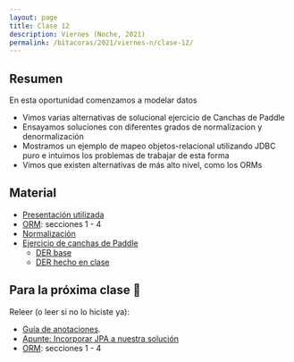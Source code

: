 ```yaml
---
layout: page
title: Clase 12
description: Viernes (Noche, 2021)
permalink: /bitacoras/2021/viernes-n/clase-12/
---
```




## Resumen

En esta oportunidad comenzamos a modelar datos
- Vimos varias alternativas de solucional ejercicio de Canchas de Paddle
- Ensayamos soluciones con diferentes grados de normalizacion y denormalización
- Mostramos un ejemplo de mapeo objetos-relacional utilizando JDBC puro e intuimos los problemas de trabajar de esta forma
- Vimos que existen alternativas de más alto nivel, como los ORMs

## Material

- [Presentación utilizada](https://docs.google.com/presentation/d/1UdFd8EKeeDTvrpY0w46BzA7Fr-X7UjCvb-8lw-jrb3o/edit#slide=id.g35f391192_00)
- [ORM](https://docs.google.com/document/d/1YLmp9vMnSzKg2emt3Bx564Tf1CLalShPc98Z8nCoi7s/edit): secciones 1 - 4
- [Normalización](https://docs.google.com/document/d/1Jil-3oiveXDtY1iKBCof7jE9ooRFJ-f1KjcXgaGk6F0/edit#heading=h.aa3gqw2dds4m)
- [Ejercicio de canchas de Paddle](https://docs.google.com/document/d/1UpZX9jNuptO9fTHf-945gjelpDc4e7o-jV3GYHA3k80/edit#heading=h.bvad7dw8bhrq)
  - [DER base](https://drive.google.com/file/d/1pzfjfZusgj9IGdA2Mw7gXYeJWIHnr2Qf/view?usp=sharing)
  - [DER hecho en clase](https://viewer.diagrams.net/?highlight=0000ff&edit=_blank&layers=1&nav=1&title=paddle#R%3Cmxfile%20pages%3D%2211%22%3E%3Cdiagram%20name%3D%22Una%20tabla%22%20id%3D%222ca16b54-16f6-2749-3443-fa8db7711227%22%3E7Z1bc5s4GIZ%2FjS%2FTMScfLjfuaXbTnUzambZXHgUUWy1GHiwn9v76FSBhbJFY1ICETKfTGiHA%2Fl7pBZ5PoIEzW%2B0%2BxWC9%2FIIDGA7sYbAbOO8Htj2ejui%2FScH%2BpGARoyArsg4FX9F%2FkBUOWekWBXBzVJFgHBK0Pi70cRRBnxyVgTjGL8fVnnB4fNQ1WLAjDg8FX30QQqHadxSQJSu1hoXqnyFaLNmhJx5b8Qj834sYbyN2vIHtPKV%2FstUrwPfF6m%2BWIMAvhSLnw8CZxRiT7NNqN4NhEloetmy7j6%2Bszb93DCMis4H9r%2FP7Zbp7uJm8v907L%2FPvs9%2Bfb%2FKfuSF7HhEY0ACxxQhH9L%2Fb9GfCZEdDuoRjssQLHIHwDuM1LbRo4S9IyJ7JC7YE06IlWYVsLdwh8qPw%2BWfh8%2Fsd22%2B6sOcLEYn3P4oLP4sLh43SJb7VhoCY%2FJU0C1rw4WEFoj0v%2FYjCMN8mONTJfiEtKlQQY8vCvcHb2IdvBZQ1YRAvIHmjnsvingS7cAQm3SeIV5D%2BLlohhiEg6Pm4tQLW6Bd5vYPw9APTvko7yPb7DMItO9IMRP6SHue0ddBmvE4%2BEvCYFGWxZbo7SexoRyUARTBmEvs4DMF6g9LqWckShcEd2OMt4TviS7dPaAeDh6xXW2nLe7mjO9swYZ7oznnbTFaDEC0i%2BtmnQiVHvI3hhn6XO7AhrMarUj7DmMDdm7Fna%2FMuzCzO4csvBcOYsLJlwSus0bAhvWxBr1eFoj%2BdIBA%2BUPME0SLV7FiSJK5BjNffeJtNCtYYJRH98EzDlgefdpAZDnF8MAaS9v9kZQif%2BLaPmBC84gKycOQ7TUPh3dK%2FNDiz4Ttv4NGvO6PL1mGZ%2Fk2qx2SGow2JaXtK9gGprC8wkbZE1jfb9XmtubaS0jpNKesIyt7%2FU03b9DwJDtpWlm14Ittpp8M0nE9hap9LFAQwktfDltajIIDTZvxdIf60utr4c5PL6t5u1sBH0eIu23J0IpDXlkC71zuM16ZgXies8FTTDljhSLUVji5UtvaOCAPE93ehD3rSYqjywbEQ%2FAivHmOouxe2Ioou3jfpva8Z75uq9r6poOxH1ZeB9bnfRFoOVe7H6VQh%2Fj4O5n4aP3MdUF4YXRzQEslFb4G1WKAlSzma0%2FZSyqGxBVryeijzQBFF0BYH5ijcrlAEAmCwEVaQRx8nnAiCNInyE3%2BqDvOzjf4Q59Nf8A1%2FaZ%2FpMyZ0FuqzHerC9B2r1QYhn9vpmKy65Woctx1dyzNwhx6sstOeFc0Z1y0a2%2FQ%2BuXQ7%2BL7LM6j8smlyYvBZO2RbnUiff40LWoMIrO%2BT02%2BA%2B9zdQMzd3che1TZ4ou4GsdYgeedKq61L9s4SmbVJ6TtLf25tieD6qhJ4FSTS5s6lx9hNGaLyHJ4lgmzFnbFGhqM%2Fx%2BZXO0U3jJCP8HydXSTq7oztyKOLE9o9zW7KCZVn9LiUJjphhfsyZU4o0uwnFF2BDVa%2FZ1ZvgyLT6G2wHhtUn9WzRfxh0NAGW14RZU4oMgoUzP10vL%2FJPiivjC4%2BaHGYoSSll6dtKqX08syBdHZgcD4vkCcQ6sr92Cyw51N6Q72SeraIt%2F7eLkCAY9jzfrrG48SDn%2B9kr%2Fsb9Ntu4C31vD9v293h%2FbaIt0zi%2Fbb%2BhMspIVzXxPsrSKTLZY3TU66mDFE573cMplyO%2FpTLESmX8Y%2FtVJBFGwfsAVdTDqic8zuXDu%2FR2QH1p1uOSLdorMPQbMhfQRhtPFAkGb0H1uOB6iG%2Fcynz0NkE5fVQZoIilgjwCvkoREa7oLwyurjgdCrooR%2FhH3SO7%2FNHNs7y%2FRG7XNAE77sizUp7Ww%2F3U7jPuyY7z7kTyfNccy%2FicrvBstTD%2FbxldwfuuyLLMgnuu%2FrjLFfEWT4O0EL7i5gaAX8FmXS5qHF7vNWUKSoH%2FK7BeMvVH2%2B5It4K4MaP0dpHONLdFtvRRhsb7AlXUzaonPK7BgMuV3%2FA5YqAi96r0gLVKjRqgd3DW%2FxgvQXWboHqIb93KfvQ2AM9eT1UeaAn4onMAx2DPbCCLtp4oAgxMrPY%2BqQnu9naCb%2Bg42TXkzS35siu1w2IoZ7s5u27O2TXEyGGSWTX059jeCLHuDqyW0Embc5lPdJoyhSVk13PYKTh6Y80PBFpGD90u4Isujgg76a9A9bugMqh7shgoDGSv3FW5YAjEWhcw6jFCspoY4Ii0uhNsB4TVI91R5eCD51dUF4PZS4osgnzsW4FXXTxwKkn6NGpuRXOvnu9wnvcRZVlB2rz8ddnB2pzJ9VkoPao5EXPIISknzG5DOdbssQ3f117%2FYJ1g1ypx%2Fl5y%2B4Ozh%2BJ5MoknD%2FSH16NRHh1dTi%2Fgky6XMOMe5jVlCkqx%2Fljg2HWWB6ZKJs%2FWYRZxuP8CrJo44A9yWrKAZXj%2FLHBIGusP8gaiyBrEeON0RMoV5BFGwcUSUbvgPU4oHqWPxaph0EvWx%2FLK6LMBEU0kd0YGz%2BXfAVxtLHCkiE4NCIrRH%2Bp9iRDTqrq79w4QbmOq1olbqDHXWq%2BTvF7r1IW%2FLI3o7SrkogfunnmufgV9GVatHoOmogoIukw%2FuEhlCvtNdOTyYGdofJeI%2BKIK%2Bk1pynDMi1a7TXTiRD3Jt%2FMxj8X5lg%2Fn%2FK%2FGb4bDo%2Bz%2Fu%2BG3rkJ2tOlexgjGqg06Vye7R%2Bcf2%2FboL43tjmyM7KM9XpjWz5BzOkE7D5KbAxH%2FQN%2ByVrXOe7eN1bJE35O%2Bb2x15h04omxmtdey5iAQyO%2FZFBAqbyT5tQVz6UmjQo4tN5K9MMatiuCyOCvanqWKirtThQqqGa33HUufcnXtTDhPzBGy%2FJkT3yNySsi%2F27eZZxpvZcbY4MaiGQemQWxLhanqh82KFY3pvDrph%2B66v1Q5P4GueEfzeHXshtaItNP3dD0ydmrqKOPHVrdeOl5N%2B1wrNwOrUuxiM52aMkrotAOLx2V2C0TrKCJRiboCpJolx%2FIFwpb1Tp3y6rmadlZTCWmZWfnTV2yADyTaHRrePX5zwbzQrk5nJ%2FKZ6xZkxBPo%2FSa9td2AYKrzbh7J2mgkixByzZuX23G3S0bb9fudY4tZgeuLfhvPEPbshYiBLkSLeyTYUBlT6u3OvQk%2FwKvjBqe%2ByDyl4Zg4upyeeflavkkUjLr%2FbX2nZLnXlvuO%2BIJ%2FXDZNY%2FhZo2jTRqYvvu8plhd3YcuxhiTwrpPMVgvv%2BAAJjX%2BBw%3D%3D%3C%2Fdiagram%3E%3Cdiagram%20id%3D%22D9b11NsF-oFXJ5qK4wXu%22%20name%3D%22Separando%20entidades%22%3E7Vtdc9soFP01nmkftCMjO3YeYyfNbrvZuGlnu%2B2LBwGS2CBQEY6d%2FPoFCUvWR9buJu1sY2Y8NjoXLnD4uAdsD4J5urmUMEuuBCZsAHy8GQTnAwCGQwAG5uXj%2BxIZT05LIJYU20w18IE%2BEAv6Fl1RTPJGRiUEUzRrgkhwTpBqYFBKsW5miwRr1prB2Nbo18AHBBnpZPtEsUpKdAomNf4roXGyrXl4YvuXwm1m6zhPIBbrHSi4GARzKYQqU%2BlmTpghb8tLkt988t7fvps9XKmP6SXLTz%2BmXunszbcUqbogCVf%2F2fUGL5Z3n78sN9fnp4vfTqEXiJEt4t9BtrJ8DcAJ05XMML0zfVb3lsiTryvT0VkoNl5OHyiPB8GZzhEKiYn0NKwftF2%2Fr0uejXXo6xrGlSWE6DaWYsVxaZZx%2BEoPhrGDuX5vpV9XBTOIcVUlyDZ1e3Qqtp9FuyOhOepruDGYlhPbsl4vc8hRAvOtM81m6a9Zh4YLepqogqGusq%2FqHkLqin2kx6nq304p0MmVZxC1c%2FmPU6FCoVdtG5QdBD8vhxQvUUGjzvFq8e71fjK7LegiYafdvQUN2O3hAX3W3PJ6tWz7hAXKPcoVkRwyz%2BxlXgAjGI2nI28SRZEXAjT2YACQBxGeADTBk9Ek%2FF7Tc%2BslMxsylQ0HrOhlPWG6VTDKiZfYza6o5JdgWi2xFMqYck%2BJrDT6mWrbQqGUSHfMj7XPktmze1QbgIcEE7L0pSTkud3eOj65SENJdsa3dN4Z9uyYSSK5gkvKVinlEMM9ZPUupaOmj3KKqFhqs6JYuLn2r2RFlL9gpg5bHI%2FHskd4OCTEHR7QDNgX3A1eqpAtDhp0gjuix02L4zNGY66hgrIZtE%2BMRKaU0LkiVkjdiGoNGcwSleqP86FOFnOFmChpCK40sXlAIqXIphkMCZtVk2tezq1zLjgxxZQUt5UeH9rw9wamlJljxp9EYsihhe2ZYggOlMFWLpuuku0xppLr%2BpxDREqU1Nz5W%2BvYyuD75tFlXZ8XwInFkt2zwsiC0J5R4sp1rcN1wkrxb5DlwMnyhpe3q1jPM0mcMH%2BiMP%2B7JFIjMDUrn4e5%2BXAy3cn0HyHTnfJs%2B4SZ3j5eppJ6TpqwkRaUUcfTnlWo41BKteklEuWk%2BfFJ81FTmvdp8%2BG0T5sPn0Gbe1%2FeXv8e%2ByOpwOj9X7N0cXV2667MW14WkBHlrsyfxCESeJkVPA6cMnfK3Cnz%2FwFtOntenJSdjGrCTkb9dDJq3JZRJp62ZdSoR0ZNn0FF%2FbG%2BuVgmAG9G5PM6vfmaq8trp6LaPzww08fdbz5ZRZW7u%2FvhgdNNT79zIjmSNENU8KMQT04XHJ8u2P%2FN54%2BVBcMXIwvmguuxXiHVCusufu%2BJ3xVtLoq7KO5uPw6gTc%2By7rdjP03rnfw4XvnRupYIpt9Pf%2BjH%2Bq8ahW3nDy%2FBxT8%3D%3C%2Fdiagram%3E%3Cdiagram%20id%3D%22zEp4vpVlY26japBYNonD%22%20name%3D%22Relacionando%20entidades%22%3E7VxZU9s6FP41mWkfzHjL0kcIS28pHaCFtvclI9uKo2JLrqxAwq%2BvZMuLYpMESEsImmEG6%2BhoO%2FosnfNJTscZxrMTCpLJGQlg1LHNYNZxDju2bVm23RF%2FZjDPJd3%2Bh1wQUhRIpUrwFd1DKTSldIoCmCqKjJCIoUQV%2BgRj6DNFBigld6ramERqqwkIYUPw1QdRU%2FodBWySSwd2v5J%2FhCicFC1bPTm%2BGBTKciTpBATkriZyjjrOkBLC8qd4NoSRMF5hF%2FN3SGfp5aXtQobcL93%2B555n5JUdP6ZIOQQKMXty1UcXV%2FDw0sa%2FDXB6bljWxX08NoqhsXlhLxhw88kkoWxCQoJBdFRJDyiZ4gCKWk2eqnQ%2BE5JwocWFvyBjc4kFMGWEiyYsjmQunCH2o%2Fb8U1S115Wpw5msOUvMiwRmdC4KGeaeaXcLSV7UtXuFoCqdpZTi55CiGDJIS2GwLxDGk0eXBMNcdIyiSCqkDFBWqcQAzwtpTWvN2ZGzmJIp9Qtbn13dB%2BPJt%2B7Nt7uz07PR4Lo%2FLKaENxJCtkTPyfXEfNWQLuf%2BBBI%2BUjrnChRGgKFb9XUA8q0KS70KOfxBgqcdSBfJr%2Fn8Mhz1PrHRyOm6if9xVvTmZYBk7tndGpas9ZBkqiCqQPUAhhbQkANmEQwKpiRgVFD9fbi0TpD1UnBZ1utbEE1lSx27F%2FH%2BHwToVsFR7%2FdULLAHHpkZKbpHOOw4%2B1zDIzSA1OBinsjMat7l67vItUzeQrfM8YB%2FE2Zwy7Np6L3jm4DIt%2FkAzIXn92XBBARB2aSdzKr%2B8KdQ%2Fs%2F6PSZ8Ots6LjJEz6HsWWstQ4D9CbeyrIzbNK9PbYOLM%2FOoUgY83mRb0y0GqRo2fT5P5fhqpeyGVpoAf1HLfNgUzCPcW1gU0oYk2KwNUTDyMzNyjXfnp%2B9XG7PZg6bEa%2FS7taAQNke4xpi5bXH1thRjCoifGgjzvYqvh4bwoQwHjMG4O3CN%2Fng8Njzb7xrAsX0D%2BEHf9vtB3%2B17fwueRS2JcAQRVSqIslFWgGk2ESEMjYl0srJG9pxB%2BYrFfOVC2GBizReZZsIW8zzCGIlr2Q%2F1TxqzZfUoFwDDJxGheV2MApzKlbhRJyaxR2FtfvPKG9OevGUjQb7%2FjVA0jREGAVhhrNZX6U2bD2HkIzLi2QwFRGNtqbHGCGtLrWUpn%2FCtMNPlO%2BGxshPuirnWW0se3vofsMM6HsH6%2B78QtvlCQp47bYV8IXa6hRzmPoj2IxRiLspMdgBkKoJjUYpwrXGUhRrjLLyoh0ZqbFVSF2aGjhj58jkCHowOSoQNc4Ad4iK4oeSmpE0s6S0cgxhFIii6hjQAGEixjNIs%2B3EBjhgqLNim9pCk5KJk1CCZKMuV6buK1ylpp0md0%2Bmazw9jrk8%2BXd1c%2FTdKD%2B5%2F%2Fn90%2BiWxIuMV0ifmnmnaHZU9sZzOE9iTx4fDbRTLhqPhgmFcRZ7Ym46Gs6J8qGBeU0gId%2BHTWs3nQlAh2jVVRHfdrkrhrdB3HHMBwnkPKkCXQ3k6s%2BNuEbNjrgdywRGarorynvMkjnA7SZ8WmL8C0qdY8TXpk9fyaRrybZlCTfs8k%2Fb5lRuSS0AsHCXspeKfJoE0CfQvSCDNayzWCRK%2BfOg4fZWZAhGJoQhpO614C%2Fk%2BFCOetYuG0kzG22MyFuI490OTybAGbUyGtQEmY4Ivr7%2FPz8GPu1N0cW2c9H%2BcpC%2FLZFTsxWOO7%2FfUWyCd5dHdenc5%2FjVfYa%2FJV7hbFcjZOpBTajkHEWT69P5ZNhRnFklmx44O43QYp8O4LTAbV08zWmXXfO6%2FdNiqrlsr7LbJPuzoIe%2FmpwnzQGDqs22frE02t3R500hp1vkwoaxB8qpBopmWN8e0uAOVabEHLUyL28a02BtgWlo%2FubEaM7elTMt2Hn07L3XD41mMiaMZE6WWbNHQB9%2FPZkzKW56aI9EcyTMPI2HqU5T4iOAVPs9uECXaG3x73mBf9Qb7azqDgw34gsuOdXbALRhW1Iqyrev9e8X%2BXWOk9C6ud3F90rHSbBxlzWtTr6b32v3Q7kdx7af3D%2F2PZd8H7ID%2FsZkdo7yRP5qNhvK3BDRDsZGr%2BdK5WfweVfs4u%2B3jNH%2BUYxEBes%2Fb5T3P%2BqDueU7LR7sbu%2BrKk9XPseXfP1Y%2Faucc%2FQE%3D%3C%2Fdiagram%3E%3Cdiagram%20name%3D%22Copy%20of%20Relacionando%20entidades%22%20id%3D%22LqsK22j9bxfxFtaRHv5Z%22%3E7Vxbc%2BMmFP41ntl9UEYX23IeY%2BfS6WWb6W53275kkMA2uwhUhBM7v74goZul2Epi17HDTGYiDnCAwyc45ztKet4kWt5wEM9%2FYxCRnmvDZc%2B77Lmu47huT%2F3YcJVJBv55JphxDHWjUvAZPyIttLV0gSFKag0FY0TguC4MGaUoFDUZ4Jw91JtNGamPGoMZagg%2Bh4A0pd8wFPNMOnL9Uv4TwrN5PrIz1OuLQN5YrySZA8geKiLvqudNOGMie4qWE0SU8XK7XBP33v%2FnBv%2F5Nfl0%2FoVefXr4NrYyZdfP6VIsgSMqdqtab24iVrm9EJTm00XGxZzNGAXkqpSOOVtQiJRWW5bKNr8yFkuhI4XfkRArjQWwEEyK5iIiuhYtsfir8vy3UnU20KXLpdacFlZ5gQq%2BUp0s%2B8x2B7kk69p3h7mg7J2Wat1vEccREogXQnihECaLV38wijLRNSZEN0gE4KJsEgG6yqWVVh13R%2B9iwhY8RBva9fVLAvgMbdSnYak2rAJ1vfk3iMml8pVswBEBAt%2FX3wegX6tZ0a6EjnzQ6HkOSA8KJbsGJb8jliSU7DUoOf3%2BS6DUDSk1wD0izr6w39dg5xwOUMO3hSfvoHg6cwcVSDld8bR2Mm2BkkHNzlHTPyxqXgQag5nDYmZwWMz4LwKNb1BzUNToWd8DstAj9dwhkfMfQ3xfQ9Pw34UKEcYBW1oJfsR01vMuZIuAcYi4JcWykJrVfsgiFFXr2NK%2FGxQ1AQh%2FzFLQZdV8FnyQYYyqd%2BUC7LXnj0XHGEBYDOnGy3I%2B8mmmf6fznjK5nW0TVxVq5kjPrFXLBNBwLq2slUmbZvrqY0hxap66VIBADtk2dItByoHtUO5Tsb5KL7fRKolBuN7KftoUImAy3l0X8oYE7taGGN6FqRlliw%2B3v3zcbszmDJqSoDHv1o5K2FxhhzVL29LybcnXBFmYWJhKF1meipZiASwPTMF0MOpb%2FnQ6tQI3HFjAc0MLhNB3Qx%2F6fT%2FYFzxzLbGiMjCvKSDpKkvANIcgmCJrrmmCdJAzb1S8YpE8uTC1hDr5VaUdi%2FW6gAnBokr1U%2FPTxmw5PYoDwAoZYTzTJTigiT6JGzopiwKOKvubKW9se%2FyejYTkJXiHySLCFECwxVitr9K7Nh%2BmOMTsTlYLDJnB2kZjTTE1lupkqZDJqzBtK2%2FC69pNeOzmkpf898UMQMbvnObqjmYZ9V1vLM3ttnGndKA2bOC9BxtU1ts%2FATh324ynHfInTqcufnp3r1wJ2yIUJc9CqVy%2BxmvcI3n5hIBcEDyjUpSabAx0iaCp6sVkqylJWYBpGvRXaYs671GkxOz0zI5wqJ8JCBAZF%2Bf%2BJDv2L2mWZUkEZz%2BKdJxSq6x5DSJMFGHxFXEIKNBizaDk%2BYWutINaKsqzmO1EQZHj1JkUneEc6uJDmS4sspnzSqqwSAzunFs4KCH1oqycyqS4Pa%2BWlHO83mZSqksmJQfMBqKqLXO3Y4pq2JGiGr0pimpoKKqalp%2BzewoZkuqVJJW%2B8KUEROoCoUGifhnKylBW%2FwdlddwO8z7MBmJ5fBhWYZuZoPJQMcHGTlveQnkPRVhWnaKhTIT3%2FiI8d1CL8PpuM8RzRi0hXhEa7tw39813KocI5EYdAznHeVOR3MhEcjUtt4AgYT42eJUNVYolTu3YM3GcieNMHPcGzCabJymvcmpO955yw%2FVza4vddjmHE8tJ72%2BbqIwEFqF465u1y%2BE2Hm8GKU2dTzPKBiRHDRJDtbw7qqWf0yiaanFHLVRLv41q2Vs2%2FfxYqJbnp741q7JXyiSnwI4s%2BZ1P23AmWkt6bJjc96s5k%2BKzVMOSGJbklflIlIQcxyFmdIvXcxpUifEH358%2F6Nf9Qb%2BjOzjalzeYZ3ZOwC%2BYlOxK7V43F%2FiWC7xCSplr3FzjJtmx1WwSZc1Pp45m9sb%2FMP5H%2FulPy1937MoBkcXyv8GldTfl%2F9Tzrv4D%3C%2Fdiagram%3E%3Cdiagram%20id%3D%22ert1Q7kAFtdQF9xjhDzR%22%20name%3D%22Normalizado%20basico%22%3E7VxZc5s6FP41nmkfyLAYL4%2BJs93epZl2bm%2F7lBEgY6WAqJATO7%2F%2BSiAWAY5J7NSbnoyOjrajT9L5DjI9axIubgiIZ39jDwY9U%2FcWPeuyZ5rGuD9mP1yyzCT2UAh8gjyhVAq%2BomcohLqQzpEHE0mRYhxQFMtCF0cRdKkkA4TgJ1ltigO51Rj4sCH46oKgKf0PeXSWSUfmsJTfQuTP8paNgRhfCHJlMZJkBjz8VBFZVz1rQjCm2VO4mMCAGy%2B3y%2FD2qu9cff7354Qs%2F3l8uJgk%2FlLLKrt%2BTZFiCARG9M1Vf%2Fr8x41zn9ye%2F%2Fox%2FnL77F%2FOnr9q%2BdDoMrcX9Jj5RBITOsM%2BjkBwVUovCJ5HHuS16ixV6vyFccyEBhM%2BQEqXAgtgTjETzWgYiFy4QPR75fkHr%2BrMFqnLhag5TSzzRETJkhfS9DPdtHNJVrRvDnJBWTpNScXvIEEhpJAUQu%2BcI4wlr77gCGaiaxQEQiGhgNBSJQTRMpdWtDrOjpjFBM%2BJC1%2BYElMsEkB8SF%2FQEzDl81VBupj7G4jZSMmSKRAYAIoe5eUAxKryC70SOexBgOcVQDJ2CaQSPD8qOWuApMsYKjG1AkI1MGR4qWNBgpTAi4ypLaPFsDrCxTD2Cy%2F93QJmuDlihoeJmK77S46sPQGM6PYjCOaipZ45CNgALjz0KAFp8GvOj%2BQLBy%2B0BD2jyO9Z50zDwcSDRGNilkjtqj9lHgHPNXR2FtpFjgPcn36Ktyyb%2BM4H5jbwfJMNQK89fywKxsDziibNeFH2hz354jft9xSz%2BWzrOM%2FgPYeiZ621TEDkzpiVRWXMpll9chtMnJpHllLgsCbbmm4xSNmw7rJ5KsZXKWU2tJIYuHUtfbUpqIOZf1kXkobE264NkXfvpmZkGh%2Fu%2Fvy43pjNHjQlTqPfrQW5sDnCDmNmto3K1ZKPycNuoqGIeTdsQ9S4161ZYAqm9qivDafTqeaYrq0By3Q14HpD0x16w%2F7QeS945rXEnDogIlUQpKMsAdNsIkAR1GbCLU8bObNGxRIL2daFIo3yTZ9n6jGt5zmYUhxWslf1TxizZfcoNgDNxQEmWV2UgCgRW3GjzgiHDoGV%2Bc0qb0x7fMpGguwAvEfBPEQR8MAaY7UupZM2n4vZnpXqsi3rWtqyjteA3UaxetdesQ67bObdt24ubDvGuDw7b3N5ze99hIQiFwTnAfIjJkpNdgFEKoBTXgozrWmQuonT1DWsurWyX1zEKfQULyFyxXMAHBhcFJibZJC7jHLHlOCfRYzEEBv9NQhRwB3ab5B4IAJCLDxsw3ydc8qHCvPQUrs3KXItEZl4KmM2RUhpVo3X2Po7OZzWwYVG9DNdN3tyZIR58W%2BIjLyeubSFT7ZMXOyOxGW4bd6SFmVDBcuKQoyZs5VUar7jghLABVqLuKkth%2BfW6usv6tsb6luWpM8eshGWC6Yw1dvX0I5Jvlkl%2BXq3RcTji3pfXkUD603xxf3k%2F12X0Z4FjGzF%2F6VaPs19dswTqCIAG0YAHjJDMgkIueMVOQn%2FUfEAFQ%2F4HfGA42Bo2zQbiNn2gTy8nsCdtJk8zuxQgJSd1qxCdg6FiGUpQ71sKHYWxiCAFHSIKx2irVQU6eSiSFq%2FRpKNZljJGLWFlaz3CisNDu%2BixJl83ab3MhXudmnmdwePhl1Zr75XrHeoWK9Uy116QCnOu4kN%2BSuk7KDvKc6rOK%2FivHtgNqaepDGoY3O63%2Bndt7xvrbHbNvtwpNxo%2B9MUMSYwd%2Bm%2BT9Y2m3txezsWpCgWfXIs2q6xaHPUwqL7bSzafC8WPToUFr2f74DHu7pKsdGkjxUZlmpJNw31AnhjMlzcp1T0V9HfDV%2FKwcQlKHYRjtb4PMfBgZU3ePLeYMtN3VZncPRevmAesj8Cv2BS0mbpXFcH%2BJoDvBJtUMe4OsZVFHut2RjKmveHDqb3yv9Q%2Fkd%2Bp0O3d%2B2AGEfjgGznyLgDHLeI%2Bw8SD1Lhiddasno%2FXTg29b99Kv%2FmuP2b9FomW0%2F8QvQKCBzMsY3Kmydrx6AO7SM6tMe1mMGg6z1MYwuHthEtv%2BEb9BnNHQOamH73LXKAXz6rfqPqcC9i5s7S%2Fr57aoXLTr9v9la4SGg5G49GaxDT5V%2Bs%2BwKjrt8927PP5FmKKjSpgodP9SVmi3O3yjXfV5%2Bu5uxv569IEaOPuDTN0d2i2qaxpihSlur6D7fye2%2FqIuc6cxV3Iza2WsveveuLly1dUhxyrzlk%2FQs5RhuJtNtI5BuuIbJk%2BWXvNO%2Bm%2FD66dfU%2F%3C%2Fdiagram%3E%3Cdiagram%20id%3D%22lCUEc3w2425_5resDLq1%22%20name%3D%22Paleta%20x%20Partido%20-%20A%22%3E7Vxbb%2BMoFP41lmYePPIlidPHJm1nZ2d3VG21M%2B1ThQ1xaDF4MWmT%2FvoBG9%2FitEkv2aYJUqWYAxzgcIDv49i1%2FHEy%2F8pBOv2bQUQsz4Fzyz%2BxPM91Pc9Sfw5cFJJ%2BcFQIYo6hLlQLLvAD0kJHS2cYoqxVUDBGBE7bwohRiiLRkgHO2X272ISRdqspiFFHcBEB0pX%2BwlBMC%2BnQC2r5HwjH07Jld6DHl4CysB5JNgWQ3TdE%2FqnljzljonhK5mNElPFKu%2FxaoPGoN%2FyW%2FHsaXQYXP%2BjRt1u7UHb2nCrVEDii4sWqszt6CR%2Fo%2Fc%2BH%2BQ%2Fo3HwPcJLZ5dDEorQXgtJ8Osm4mLKYUUBOa%2BmIsxmFSGl1ZCq7RSKa6kRd4S%2FGUil0pfAGCbHQjgFmgknRVCRE56I5FpeN5yul6ktfp07mWnOeWJQJKvjisplo1FLJulqequvBY%2BVSMnn6D6OoEJ1hQsrBCMBFXSQBdFFKG6U2nA49bRmb8Qg9MQflqgA8RuKJctpj1QQ1XFtP9lfEEiTHKgtwRIDAd23%2FB3oZxVW52lXkg%2FaWZ3iO1nsHyEy3ZHkDIvs%2Fgviu5VKD%2F2ZqiYxCNrcz%2FIBpbPnHskTIOETclmKZyM3q3BcrVOW6jvTNfpUTgug2zj2vyOZx%2BEkuY5XvyQE4S8%2Bfq4opgLBq0kvndX%2FkU6x%2F835PmJzOVR1XGarnSPdspZYxoNFUWlkrkzYt9LXbkOLcPG2pAKFsclXTKwxSN%2BxEcp6q8TVqeZ1SWQqi5VLO46YQIZP7%2FbKQdyTwbW2I4XWUm1GW%2BHT%2B%2FfN6Y3Z70JWEnX6vrKiE3RFuMGZpW1qvlnJMkEWZjalAXO6GtjoFbR9MwKQ%2F7NnBZDKxQy%2Fq28D3IhtEMPCiAAa9INyWe5ZaUnWUY95SQPJR1g7TbYJgiuypPibzRr74w2qJJXLnwtQWasdXmU4qlvNCJgRLGtmP9U8bc8XuUW0AdsQI44UuwQHN9E7c0UlZEnLUmN9CeWfa00M2EpKn2zUmswRTAMEaY61cSgdtPkxxhNm1zBYYMuNrTxprgqmx1EaWipg8CvOy8iQ8a52E%2B2KuzfaSx4%2F%2BR%2BywCSLY%2FPxXwlVYSMkL0FbKl2jUHZJuLlnoMcExlaLcZCOgUwRNVC0mS01ITjYmOb1oEqMlmlWSTyf3jgRH%2BpmAEJFR5WHjwsFOaEFvMsHZbUV8XY0WzkCCiSJFPxGHgAIt1hzN9Z5HcNRQUXlfsJqSVLcJmm%2Fqu4SBTt7XxLy6N5g2SXnP2RKL8QyLaWn5cxZLP%2BPI8JhX8pibwpBSAhK18mmYqR%2FDagyr%2BT9YjQHqyzpBKrcPAzzXmQkqaIEJNnZaswrlOZRgmbWPhjLQ%2FPCguYJkDWjec%2FsdbO4OV2Fzd1vY3N%2BZ2FQdj7pq5KyLTcnVObBa8SnH9a11ESqZOkccSxMi%2Fqyo1Nrg1huHrfobhq2GOxW26u2OU1kvCHi61rMCnkueU248H8NxvJ1ynL65KWhpOQcECbAeC5hrgkdNqC5509KM5prAXBOYa4J3N5ssnuXXdobTtcWG0304Ttf32uEWb9iNt1ShlSanG26L0g12B32%2FjNJVgPuqhbffCn1rardV%2BB1sCL%2F7OwW%2FAwO%2FW1qKjceg79eh7%2BoVC4O3Dd5%2BZeAEZRHHaYQZPQjQbfDk4eFJv40nj94bTg73BhSMGZVzPYtE61A3p%2Fea07thNHOGmzPc3JmtNZv0su4LHh%2Bm9wZ8HC746LXBR89%2Fb%2FRxdMiXWTvyEoK76cezuxVMLt%2BZ2TnfcV7kO%2B5%2B%2B467W75jvrxua6m%2BWbieX4%2F158PmXnRrHy8sf49miNZ%2BE63uR%2FnLHrCn9GE%2FRmFI0B6RoOW3tFd9QekG%2FTchQTJZ%2F2%2BjPK%2FxH6L8098%3D%3C%2Fdiagram%3E%3Cdiagram%20name%3D%22Paleta%20x%20Partido%20-%20B%22%20id%3D%22czOiZhOPRhswPyREb8BF%22%3E7Vxbb%2BMoFP41lmYePPIltz62aTurnVmp2pF22qcK28RhisGLSZvMr9%2BDjW%2Bx26SXbNMEqVLM4XCAwwG%2BD%2Bxa%2FjRZfhUonf%2FFI0wtz4mWln9ueZ7rep6l%2FpxoVUiG45NCEAsSaaVa8IP8xlroaOmCRDhrKUrOqSRpWxhyxnAoWzIkBH9oq804bdeaohh3BD9CRLvSnySS80I68ca1%2FA9M4nlZszvS%2FUtQqax7ks1RxB8aIv%2FC8qeCc1k8Jcsppsp5pV9OLvAk8Ygko5m%2Fwt%2Fi7941sgtjl88pUnVBYCbf1rQe3EyuSn%2FhCNynk1zIOY85Q%2FSilp4JvmARVlYdSGV3WIZznagLfOc8BaELwl9YypUODLSQHERzmVCdi5dEXjeeb5SpL0OdOl9qy3liVSaYFKvrZqJRSiXrYnmqLhedqpCC5MXfnOFCdEkoLTsjkZC1SoLYqpQ2tLYcDj1sGV%2BIED%2Bh5%2BtZgUSMn7Kn41INUCO09WB%2FxTzB0FdQEJgiSe7b8Y%2F0NIorvTpU4EFHyzMiR7f6HtGFrsnyRhTafxaR%2B1ZIjf5dqClyFvClnZHfhMWWfwoaARcRFjaIIZG71XkoZqjKdR0I52GVE6DwLs4jr8gWcfAJprHK96ADztrz56pgiqKoqtJLl3V74CnWv3m7ZxyGs6%2FhKkO1HOuW9VqZIhbOwcvaGPi0sNeuA8S5e9pSiQKosq%2FqHofUFTshjFPVv0Ypr6OVpShc13Ied4UMOKz360LRkURv60MS3Ya5G0Hj09W3z5ud2W1BVxJ02t1bUAm7Pdyiz%2BBbVs%2BWsk8RDzObMIkFrIa22gVtH83QbDgZ2OPZbGYHXji0ke%2BFNgqjsReOo%2FFgHOwqPEsrqdrKiWgZoHkv64DpVkEJw%2FZcb5N5JV%2F8STXFEli5CLOlWvFVppPK9byAS8mTRvZj7dPO7Fk9qgXADjnlorAlBWKZXok7NhlPAoEb41sY7wx7esxOwrC73RK6SAhDEdrgrN6pdNTuI4yEhN9CtiQRN7H2pLNmhBlPbeWpkMNWmOvCTnjZ2gkPxV3brSWPb%2F2P%2BGEbRLD9%2Fq%2BEfVhIyQvQVsrXaNQ9hjAHFnpKScxAlLvsDOkUxTNVioPWjOZkY5bTiyYxWqNZJfl08uhISKifKQowPasibFoE2Dkr6E0mBb%2BriK%2Br0cIlSghVpOgfLCLEkBZrjuZ6zyM4qqu4PC%2FopyTVaYKm0vosYaSTDzUxr84N5k1SPnB2xGIGhsW0rPy5iCHOBDY85pU85lfhSJCgRM18FmTqx7Aaw2r%2BD1ZjgPq6TZTC8mGA5yY3RQpaEEqMnzbMQtiHEgJZh%2BgoA82PD5orSNaA5gN32MHm7qQPm7u7wubDvbmbqu%2Bjbho5m%2B6mYHaOrNb9lOP61qYbKkhdYUHAhVg861Zq4%2BXWG19bjbe8tirjY0%2FurUb7E1XWC248XetZN55roVOuPB8jcgZ7FThjc1TQsnKFKJZoMxgw5wSPulCd8qalG805gTknMOcE7%2B42UM%2FycztD6tpiQ%2Bo%2BHKkblq8ualLnlQSuSeoGPaRusitON9kf9P0yTlcB7psW3n4r9K253U7h98mW8Hu8V%2FD7xMDvlpVi4THo%2B3Xou3rHwuBtg7dfeXOCs1CQNCScHQXoNnjy%2BPCk38aTJ%2B8NJ8uz5QNABVPOYLAXoWzt6mb73rB9N5xmNnGziZtDs41ugyjrvuLxYVpv0Mfxoo9BG30M%2FHeHH25n5I7oOGtP3kNwt%2F1%2Bdr%2Buk8t5snex47wodtzDjh1%2Fv2LHfHzdtlJ9tnC7vJ3qL4jNyejOvl9Y%2FyTNMK3DZlrd7%2FLXI%2BBA%2BcNh9MKwoANiQesvavd9ROmOh2%2FCgiBZ%2F3ujPK%2FxT6L8i%2F8A%3C%2Fdiagram%3E%3Cdiagram%20id%3D%22KKM49biaWKebqtW4HhJ2%22%20name%3D%22Color%20Cancha%20-%20B%22%3E7V1bc5s4FP41nmkfyHAx4Dzm2t1udybbTnfTvmRkkG2lgKiQEzu%2FfiUQFwGOiWPHNtFMZoKOjm5HH9J3jhQysC7CxScC4tnf2IfBwNT9xcC6HJimYZjmgP%2Fo%2FjKT2O5pJpgS5AulUvANPUEh1IV0jnyYSIoU44CiWBZ6OIqgRyUZIAQ%2FymoTHMitxmAKG4JvHgia0v%2BQT2eZdGS6pfwPiKazvGXDEeMLQa4sRpLMgI8fKyLramBdEIxp9hQuLmDAjZfb5d5B1u975%2BeX%2B8VT8BPj5M%2FoScsqu35JkWIIBEZ046q%2FLj5%2Fd%2B%2FO3e%2B3T8aZez5awMt%2F8qoTusztBX1mPpHEhM7wFEcguCql5wTPIx%2FyWnWWKnW%2BYBwzocGE95DSpcACmFPMRDMaBiIXLhC95cVPbJH6Ucm5XIia08QyT0SULG%2BriR9pDaadp8tyaSovmFBA6BkHEhNcfcURzIXXKAiKIn6pEoJomckqGh2nILcnnhMPPmd3W7wKgEwhfU5RvH58WiqAFlP8CeIQstEyBQIDQNGDjHogXp5poVcChD0IjLwAL%2BZ%2B8aKPjCpiTnRzI9C4bwQa3pkbSBCzPSS7AZLVFUf2QeHIcPcJpCqIcjR0AFFlsfkhweaYVp7OgHEOCjCi2w8gmIuWBqYTsAGc%2B%2BhBApLze8535PMxXmgJekLRdGCdMY0xJj4kGhOzRGpX%2FTEjBDzX0NnuaRc5Y%2BD9mqZ4y7LJdPyBsQaeb7IB6LXnj0XBGPh%2B0aQZL8r%2BsKep%2BJ32e4LZfLZ1nGfwnkPRs9ZaLkDkzZiVRWXMpll9chtMnJpHllIwZk22Nd1ikLJh3WPzVIyvUspsaCUx8Opa%2BmpT0DFm9LIuJA2Jv10bIv%2FOS83IND7c%2FPVxvTGbPWhKxo1%2BtxbkwuYIO4yZ2TYq35Z8TD72Eg1FbJ9hC6LGSbdmgQmY2KOh5k4mE21serYGLNPTgOe7puf67tAd7wqeeS0x9xwQkSoI0lGWgGk2EaAIajPBytNGTqxR8YqFbOlCkUb5os8z9ZjW88aYUhxWslf1TxizZfUoFgDNwwEmWV2UgCgRS3GjzgiHYwIr85tV3pj2%2BD0bCbIN8A4F8xBFwAdrjNX6Kh2d%2BbqNYvWiswJGXdai7isPF7atwlyebRe5vEbbHiChiLnbZwGaRkyUmuwciFQAJ7wUZlqTIGU5k5TZVFmZTOsKL5snPBwiTzwHYAyD8wJxFxngLqOcVxH8q%2FDwDbFOXYMQBZyP%2FQuJDyIgxIIg5r5VV27FhwrzwEg7GRK5lggZLOVYyGMZgChks2rwwdZ3RJ%2BGh0O3O7NtPfPuSrdtaFiD5yl3mqp7XC%2Fn4ZnKTmm405GGj7bNwtOibKhgWVGIMaMOSaXmGy4o8TwcyYB2dFuONa3Rtyy9BuGsByWgi6FsjnF7v7EJsxrM0ruBXOMoH8oodyznbVD%2BFt5mV5gfWJjLUd6mVMvn%2BZTtygQqf%2FOV%2FuZ9ZkgmASHnSdE44b%2BU96m8z7fwPvvhUG3TbCBmywfysXLbnzWTzx0xFCBlpzVvIduHQsSy%2BmgoFch4d4EM05b8ONtuRjKMUVskw9hVJGOvB4eb3Vg4ec2xofDS9h2vGHV15IyDcuRGypGTarkBAaTq2PBVNvSwfxendhwoN065ccqNOwCzMfUkDav0jXNv00h84cp0a%2BvWGrttsw8frqUlUk3TqmmKmCMw9%2BihT9Y2m3t2eVNIada5OqCsQHLUIFGRlncXaXHyPzMRoRbztCXUMmwLtZi7CrWcHkuo5TDPvvMQ2Nvf8Xjd1XxdxUykWtJlQx19vzpmIlwPddV6u6Y9Fk6z1eNImHgExR7C0RrW049QieKD744P2kOZD1od6eBoV2wwP9npAS%2B4KKMr0r6uNvA1G3glKKW2cbWNq8OOtWZjKGvenDqa3iv%2B8W75h2PI%2FMPePwExe0NAtrNl3ACOW8T5g%2BQHqfDESy1ZPUgRxEavnWsoftNvfoP4pR72PvGr4CsgcDTbNiovKK0dg9q0e7Rpn9ZiBm1nSG97Xdew9nmItOFfHr%2FqOz8HcmE3B9mxnT7ZiuQ1SZ6P3%2BvxU8u2vIpUHepuXKNp27n5EzHij0vT9O4GzDaNNUGRslTXC2XlF7H6eVOzcyhL8dzD5blu7a6U2cJz7Taeu7O7UsZov5el3A2%2BPlInusbgKIlu52%2BM6Ntmuht9S8c6tSTwGvK3cRr6tms%2Fpz%2FYybd0jP58ASVdyO5mKKGYIK%2FKAPpKmIuLVtdtdLm5xyteXePVg01u02ey2ql4X1jTlul4Dy103MfUih33iB2bta%2FvGU5Henz6cnbMkuV%2FwMjYR%2Fl%2FRKyr%2FwE%3D%3C%2Fdiagram%3E%3Cdiagram%20id%3D%221RXtfHilJOTN7NDzDAXk%22%20name%3D%22Reserva%20-%20A%22%3E7Vxbc5s6EP41nmkfyHAxNnlMnKSd0540vaZ5ysgg22oBcYSc2P31RwJxEeBAYruObT3ZrFa35dNqv0XQs0bB4h0B0exf7EG%2FZ%2Breomdd9EzTOHVs9sMly1QycPRUMCXIE0qF4Cv6A4UwU5sjD8aSIsXYpyiShS4OQ%2BhSSQYIwY%2By2gT7cq8RmMKa4KsL%2FLr0Fnl0lkodc1jI30M0nWU9G4PTtCQAmbKYSTwDHn4siazLnjUiGNP0X7AYQZ8bL7PL9fdrJ%2F74bYRC690P2L8%2Bffh0q6WNXT2nSj4FAkP64qYf3E%2BD6PMv48vgDN4vLrTPj%2BcTLZsaXWb2gh4zn7jEhM7wFIfAvyyk5wTPQw%2FyVnV2Veh8xDhiQoMJf0FKlwILYE4xE81o4ItSuED0Z%2Bn%2FHW%2FqxBZXFwvRcnKxzC5CSpa8kqaf6KadSdKqfXOQCYrayZVU%2FQYSFEAKSS70zjjC2OXlFxzCVHSFfF8oxBQQWqgEIFxm0pJWakJutwriWm6X0IvxnLjwiXtkiVUDyBTSJ%2FSMApRsNUPMpkqWrCKBPqDoQR4dEMtqmusV0GF%2FBHqegSRjl0gq0HNXKmlBki6DqADVCgxV0JACpgoGCVMCMDKotg0Xw%2B6KF3OXeDF3i5ehAsyz%2FYu9S7yIUT4Afy566pkDn4333EMPEpAG%2F835lnw%2BxgstRn9QOO1ZZ0xjjIkHicbE7CKxq%2F6YRgS81NCZ%2B7TzkjFwf08TvKXFZDp%2Bw8IGXm6yCeiV%2F2%2FzihHwvLxLM1oU42H%2FpuI3GfcEs9vXNHBewEcOxcgaWxmB0J0xK4vGmE3T9uQ%2BmDgxjyylYMy6bOq6wSBFx7rL7lM%2Bv1Its6YVR8CtaumrTUHHmMWXVSGpSbzN2hB5925iRqbx5ubD23Zj1kdQl4xr426syIX1GXaYM7NtWKyWbE4edmMNhSy6YQ5R41G3ZoEJmNhOXxtOJhNtbLq2BizT1YDrDU136A37w%2FG24Jm1EnHqgIjUgJ%2FMsgBMvQsfhVCbibA86eTEcvIlFjBPhUKNcqfPC%2FWIVsvGmFIclIpXjU8Ys8F75A5Ac7GPSdoWJSCMheettRniYExg6f6mjddue3TMRoJsA7xH%2FjxAIfBAi7Eal9JRm8%2FFzGclusxlXUku63AN2G0Wq732inXYxZl3d91c2LSNcXm632byStz7AAlFLvDPfDQNmSgx2TkQVz6c8FqYaU38JEycJKFhOayV4%2BI8T6EneAmQK%2F77YAz98xxzoxRyF2EWmBL8O8%2BRGMLRX4EA%2BTyg%2FQGJB0IgxCLCNkQUz6cAs5TRc8LTejS5lNNHj0XOJpfNyvkaW99SwNnfu9SIfqLrZk%2FOjBhW7wWZkeczl6b0ybaJy6AjcXHW5C1JVTZVsCwpRJgFW3Gp5RsuYAqLCloFoO2hLafnWvX1J%2FXtNfUtS9Jnf9IZFgsmN9XL15C9W5Jvlkm%2B3m0R8fyi3pdX0cB6UX5xT%2Fh%2F12W023zRQPF%2FqZV%2F5lO2zROoMgBrZgB%2BpYZkEhDwwCscx%2FxH5QNUPuBv5AMOg6Ft0mwgYu4DebidwB21mTzO7JCPlJ1aViHbhwLEipShnjYU2wsj4EMKOuSV9tFWKot0PFkk0YrWr5DkhrSS4TSllaxtpZWG%2B3dO4kQ%2BbtN7mgp3OzSz8%2BSR05X1rkDY32G9jmK9Uis3yQalOO86NuSPkNKNvqc4r%2BK8ivO%2BArMx9TjJQR1a0L2lZ9%2By32qx2ybHcKDcaPO3KWRMYO7S136zNtndk%2B7tUJCiWPTRsWi7wqJNp4FF95tYtLktFn26Lyx6T54BZ3mRrZ%2BlWO8dE13RYamVxG2oR8Br0%2BH8RKUiwIoAr%2FlYDsYuQZGLcNgS9RwGC1bx4NHHg1bHcNDZVjRoGAcTF4wK4izt62oDb9nAS%2FkGtY2rbVzlsVvNxlBWP0G0N6NX8YeKP7JTHbq96wDEPJgAZDNbxg3guEU8fpB4kEpPPNeS5RPqIrCpvvip4pvDjm%2BSg5lsPfEj0SsgsDfbNirOnrTOQW3aB7RpG9WkwaDrUUxja7u2tcunSC98xdc8xMOYGexe%2BeOnfXwlvPJC%2BKnjtECmy6usrxZHnb999re%2BlfftAl5Pv%2F%2Fw7n7%2FnL93bv2vH8Bgt19d1CUcDbt%2FW2AoQ0nBSLyUvDN3ZCvSWSedHj7Wx%2BENNGEVyXut7KBCGzfzWluIXIQL0xzcibxNGmuCQmWprm9LFt8OVIeC28yVn7JZ22oNvnvD91Xk2%2B4JjCMcxmJj6DbchtGpxMSrTkxUP7xkNCUmTjd0upVdFh%2BMT8reFZ%2Fdty7%2FBw%3D%3D%3C%2Fdiagram%3E%3Cdiagram%20name%3D%22Copy%20of%20Reserva%20-%20A%22%20id%3D%22BkesaSfF48WDCiM9amAD%22%3E7Vxbc5s4FP41nmkfyHAxxnlM3KQ77e5sdjvTbp86AmRbLSBWyEmcX79HIO44kNhex7aejI6ObkefpPMdhEfWLHz8yFC8%2FIP6OBiZuv84sj6MTNO4nNrwIyTrTDKZ6plgwYgvlUrBF%2FKEpTBXWxEfJzVFTmnASVwXejSKsMdrMsQYfairzWlQbzVGC9wSfPFQ0JZ%2BIz5fZtKp6ZTy3zBZLPOWjclllhOiXFmOJFkinz5URNbNyJoxSnn2FD7OcCCMl9vl65P%2BV%2FLkuTM0%2FuT8%2Be3z009npWWV3b6kSDEEhiO%2B26pNOTS%2Bzu2FfTCfTFLGl3RBIxTclNJrRleRj0WtOqRKnd8pjUFogPAn5nwtsYBWnIJoycNA5uJHwv%2BpPH8XVV3YMvXhUdacJtZ5IuJsLQpp%2BoVu2rkkKzo2J7mgLJ2masXvMCMh5pgVQv9KIAySN3%2FTCGeiWxIEUiHhiPFSJUTROpdWtDITCrs1ENczXVIvoSvm4Wf05AKEVhf42frMApSwmjGFobI1FGQ4QJzc13uH5LJaFHoldOBBoucFSLIOiaQSPd8rOT1I0usgKkG1AUMNNGSAaYKhhikJmDqo9g0XwxmKl%2FEh8TI%2BLF6c7QHjnAhgBu8vziHxInt5j4KVbGlkTgLo77VP7mtAmvy7EkfytUsftYQ8kWgxsq5Aw6XMx0wDMSRSu%2BoPmUcgcg0djk%2B7yHGR92uR4i3LZgv3HbgNIt%2BEAeiN5%2FdFwRj5ftGkGT%2BW%2FYGnhfxN%2Bz2nMH1dHRcZoudY9qyzlhmKvCVYWVYGNs3qq7cB4tQ8dSlHLjTZ1XSHQcqGdQ%2FmqRhfpZTZ0kpi5DW19M2m4C4F%2F7IpZC2Jv1sbEv%2BHl5oRNN7dfX7fb8x2D9oSt9XvzoJC2B7hgDGDbaNyteRj8qmXaCQC7wY2RE143ZqF5mhuT8eaM5%2FPNdf0bA1Zpqchz3dMz%2FGdsePuC555LbGgDoTVKgjSUZaAaTcRkAhrS%2BmWp41cWNNiiYWwU5FI42LTF5l6zJt5LuWchpXsTf2TxuzYPYoNQPNoQFlWF2coSuTO26ozoqHLcGV%2Bs8pb0x6fs5EwHIA%2FSLAKSYR81GOszqV01ubzKOxZqS5sWbe1Let0DThsFJt37Q3rcMhmPnzrFsKuY0zIs%2FM2lzf83nvMOPFQcBWQRQSi1GTXSKYCPBelKGjNg9RNnKeuYdWtrfvFRZxCT%2FESEk8%2BB8jFwXWBuVkGuQ9R7pgy%2BquIkRhyo79FIQmEQ%2FsVMx9FSIqlh23I%2BIEYAs5DRi9xT9vepKzFkkGXhzJmU4SUltV4ja3vyeGcHF1oRL%2FQdXNUj4wY1ugVkZGXM5eu8Mm%2Bict0KHHRu6E2mLikRWGsaF1RiCl4W0ml5jshKBFcwFUGTm3HrsfnevX1Z%2FXtLfUtq6YPD9kIyxVTmOr1i8g5LMs3qyxfH7aKRIBRH9eX0cR6VYDxSAIAg9fRQQNGUxUAqNXyabWAc55hFQLYMgTwMzMkSFAoPK%2FITcSPCgiogMD%2FERA4DYq2S7OhGLYP4tN%2BBnfWZvIFtSMBUXbqWYVwDoUEspShnjcUnIUxCjBHAwJLx2grFUY6uzCSNm6QZKMdVzKmXXEla19xpcvjuyhxUb9vM3qeCg%2B7NXPw6FGOhH7aax2S9ubdVLxX1nKXHlGK9W5jQ%2FEWKTvqR4r1KtarWO8bMBuoJ2kU6tTc7j29%2Fq7vWz1222UfTpQd7X6aIuACK4%2B%2F9cnaZXPPbm%2BnghTFo8%2BOR9sNHm1OO3j0uItHm%2Fvi0YbRmro3SqSP5DVwjp7936fYbt5zkCtCnNWSbhzqNfDWhLi4VqkosKLAW76aw4nHSOwRGvX4PafBg5VHePYeYceF3U6HcLo3f9A6Gb9gVlLn2rmuDvCeA7wScVDHuDrGVSS712yAsvYtoqPpvfI%2FlP%2BR3%2BzQ7UM7IOOTcUB2c2TcIYFbIvyHGg9S4YmXWrJ6S106Ns2vP5V%2Fc9r%2BTXo5E9aTuBa9AQJHc2yT8vbJ0Y4BJz%2BAnMU0kke38jrOweu4bAQ9JkOvkxp78zrsQ74Ge%2BV3yuZJXigdH8f7s2P8sL3xWfvldNqDmSHf475ZIA3%2BBzfzoEByFN9p8x2fnuub2A4PdRO%2FeKtOXYOx7Oarqgg4MC1Nc3LXwXZprDmJlKWGfqxX%2FnedupHaZ67igsfWVuvYuw99g7SjS4pHvmke2fyzH6OLSNpdRPIV9ykhWf5LeZr3sfyvd%2BvmPw%3D%3D%3C%2Fdiagram%3E%3Cdiagram%20id%3D%22mTIrMlkYWMu9DGgsfOR3%22%20name%3D%22Reserva%20-%20B%22%3E7V1bc5s4FP41nmkfyHAxmDwmTtKd3e2Op93tbp46AmRbLSAqy0ncX78SiIsA2%2FhW3%2FRkODq6HT5J5zsIuWcNo7cPBCTTjziAYc%2FUg7ee9dAzTePWtdkPlywyiePqmWBCUCCUSsFn9BMKYa42RwGcSYoU45CiRBb6OI6hTyUZIAS%2FympjHMq1JmACG4LPPgib0n9RQKeZ1DUHpfw3iCbTvGbDuc1SIpAri57MpiDArxWR9dizhgRjml1Fb0MYcuPldnGGSLc%2FTEee%2B%2FRh8n3%2Bz%2FNf4EXLCnvaJEvRBQJjunXRPz59mbuuM4LxM54bH2%2F%2FvnPmWt41usjtBQNmPnGLCZ3iCY5B%2BFhK7wmexwHkpersrtT5E%2BOECQ0m%2FAYpXQgsgDnFTDSlUShS4Rui%2F1Wun3lRN7a4e3gTJac3i%2FwmpmTBM2n6jW7auSTL2jedXFDmTu%2Bk7CNIUAQpJIUwuOMIY7ePn3AMM9ETCkOhMKOA0FIlAvEil1a0MhNyu9UQt%2BZxCb0ZnhMfrnhGlhg1gEwgXaFnlKBkoxli1lWyYBkJDAFFL3LrgBhWk0KvhA67EOjZAEnGMZFUoue5krIGSboMohJUSzBUQ0MGmDoYJEwJwMigOjRcDLsrXsxj4kWg%2BgWEc1FTz3RC1t77AL1IQHJ%2BzPkUe%2B%2FhN22GfqJ40rPumIaHSQCJxsTsJjWs%2FprN8DzV0NlwsIsUD%2FjfJynesmQy8d6xZYCnm6wDeu36fZExAUFQVGkmb2V72NVE%2FKbtHmP2%2FNoazhN4y6FoWWspQxD7U2ZlURizaVaeXAcTp%2BaRpRR4rMq2qlsMUlas%2B%2Bw5Ff2r5DIbWrME%2BHUtfbkpqIeZv1AXkoYk2K8NUfDVT83INN6N%2Fni%2F3pjNFjQlXqPdrRm5sNnDDn1mto3L0ZL3KcD%2BTEMxW63YhKhxL0qzwBiMbbevDcbjseaZvq0By%2FQ14AcD0x8Eg%2F7AOxQ881IS7goiIhUQpr0sAdOsIkQx1KbCzUorubHcYohFbKZCsUb5pM8T9YTW0zxMKY4qycvaJ4zZMnsUE4Dm4xCTrCxKQDwTU2%2BjzBhHHoGV55sV3njsyTUbCbIV8CsK5xGKQQDWGKt1KF21%2BXzM5qxUl01ZT9KUdbkG7NaL5bP2knHYZTLvPnVzYdsyxuXZepvLa37vCyQUMQJ6F6JJzESpye6BuAvhmOfCTGscpn7iOPUNq26t7BcXvFNP8RIhX1yHwIPhfYG5YQa5hzj3TAn%2BXnBeQ0z0TyBCIfdov0ASgBgIsfCwM5eQeWWsCzAPAWzinza9SVGKJZjma8nBixDBtMq%2Fbf1ADmf%2F7KguY7q62ZOZrmH1tmC6m1OXNjp8aObidCQu7o68Jc3KugoWFYUEM2drVil5xAUlgAu0ijiYPbDlcMtafX2lvr2jvmVJ%2Buwi62E5YApTbT%2BG7OOSfLPK8vVug4jHi%2FS%2BPIoca6t40ZkEALoOo%2BPyf0fxf6mU3%2BcTtswTqCIAO0YAvmWGZBIQcccr9mb8R8UDVDzgV8QDLoOh7dNsIGHTBwrwegJ31WYKOLNDIVJ2WjMK2ToUIZakDLXaUGwtTEAIKegQVzpHW6ko0tVFkbR%2BjSQbzbCS4baFlaxDhZUG5%2Ffe%2B0bePtFbTYW7bYI4evDI7cp6lyDs17BeV7FeqZRRukApzruLDfkrpGyh7ynOqziv4rwnYDamPktjUJfmdB%2Fo3bc8b62x2z7bcKHcaP%2BPKWZMYO7TU39Y%2B6xu5fR2KUhRLPrqWLRdY9Gm28Ki%2B20s2jwUi749FxZ9Ju%2BA87jIwfdS7PbNgK7osFRKOm2oV8A70%2BFiR6UiwIoA7%2FhaDs58ghIf4XiN13MZLFj5g1fvD7bs1W11B91DeYOGcTF%2BwbAkztK6rhbwNQt4Jd6glnG1jKs49lqzMZQ1dxCdTeuV%2F6H8j3xXh24f2wExL8YB2c%2BSMQIct4j7DxIPUuGJTS1Z3aEuHJv6h5%2FKv7ls%2FybdmMnGE98SvQQCZ7Nso3Lvydn2QbkeV%2Bt63NYiH07X%2FaTGwVwP65ivwrb8Ttm8xB2lOepO%2FB3aOX7XXvuq%2FdZ110Cmy%2Fe4J4ujzgdyHfcAtyO%2Fgze32MpuyDga7P8It9MGjHNUwNiKJDdJcoCv9fV9C61Z5lefOhPY82d45aF013LC00G2CW9kxzartQy7PT9pAmeQvHRvYkuLFGM8acZYP9fHaKOMdhtlPNjmSeOo3yBuSQGsfnGSVerw3eh7OdrqZElA11N5rKO6dO5xOcDW%2B3C3fezVs9YciU2k54xvhciTgdKu7KD94DHNkifAfv0tXNYukasGyD2cQWaok6PkUj7lPsdVso5r9IhRjHyES7a1sSN8TcYao1hZ6hBM9drNxbhewvycbAI9TUa6MqigKOmFUFLN6P9CTspuy%2F88ypy68p%2BjrMf%2FAQ%3D%3D%3C%2Fdiagram%3E%3C%2Fmxfile%3E)


## Para la próxima clase 📅

Releer (o leer si no lo hiciste ya):

- [Guía de anotaciones](https://docs.google.com/document/d/1jWtehhVCFYECKvpdcCxnEgWZFCv2fR2WPyUJSoiX3II/edit#heading=h.r09lefmcufkn).
- [Apunte: Incorporar JPA a nuestra solución](https://docs.google.com/document/d/1dYvrVLRbFE9qwuKj5biz9oRBaRzj-K6ujIKOXNan02s/edit?ts=57e1f2b8#heading=h.kkyach7i1h8n)
- [ORM](https://docs.google.com/document/d/1YLmp9vMnSzKg2emt3Bx564Tf1CLalShPc98Z8nCoi7s/edit): secciones 1 - 4
